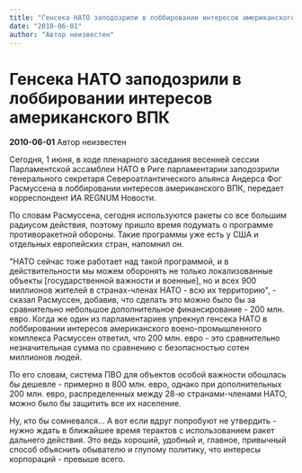 ```yaml
---
title: "Генсека НАТО заподозрили в лоббировании интересов американского ВПК"
date: "2010-06-01"
author: "Автор неизвестен"
---
```


# Генсека НАТО заподозрили в лоббировании интересов американского ВПК

**2010-06-01** Автор неизвестен

Сегодня, 1 июня, в ходе пленарного заседания весенней сессии Парламентской ассамблеи НАТО в Риге парламентарии заподозрили генерального секретаря Североатлантического альянса Андерса Фог Расмуссена в лоббировании интересов американского ВПК, передает корреспондент ИА REGNUM Новости.

По словам Расмуссена, сегодня используются ракеты со все большим радиусом действия, поэтому пришло время подумать о программе противоракетной обороны. Такие программы уже есть у США и отдельных европейских стран, напомнил он.

"НАТО сейчас тоже работает над такой программой, и в действительности мы можем оборонять не только локализованные объекты [государственной важности и военные], но и всех 900 миллионов жителей в странах-членах НАТО - всю их территорию", - сказал Расмуссен, добавив, что сделать это можно было бы за сравнительно небольшое дополнительное финансирование - 200 млн. евро. Когда же один из парламентариев упрекнул генсека НАТО в лоббировании интересов американского воено-промышленного комплекса Расмуссен ответил, что 200 млн. евро - это сравнительно незначительная сумма по сравнению с безопасностью сотен миллионов людей.

По его словам, система ПВО для объектов особой важности обошлась бы дешевле - примерно в 800 млн. евро, однако при дополнительных 200 млн. евро, распределенных между 28-ю странами-членами НАТО, можно было бы защитить все их население.

Ну, кто бы сомневался... А вот если вдруг попробуют не утвердить - нужно ждать в ближайшее время терактов с использованием ракет дальнего действия. Это ведь хороший, удобный и, главное, привычный способ объяснить обывателю и глупому политику, что интересы корпораций - превыше всего.